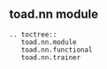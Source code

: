 ## toad.nn module


```eval_rst
.. toctree::
   toad.nn.module
   toad.nn.functional
   toad.nn.trainer
```
